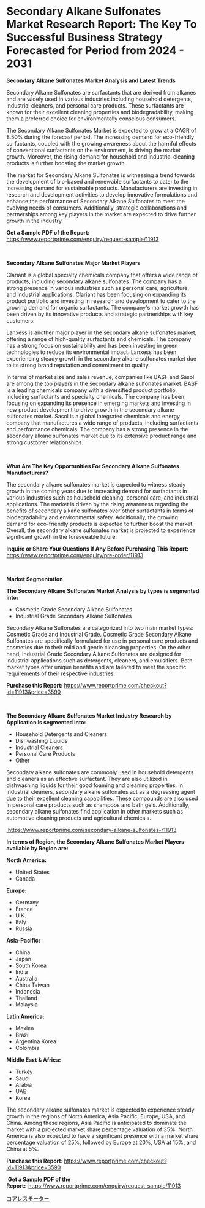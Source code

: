 <p><h1>Secondary Alkane Sulfonates Market Research Report: The Key To Successful Business Strategy Forecasted for Period from 2024 - 2031</h1></p><p><strong>Secondary Alkane Sulfonates Market Analysis and Latest Trends</strong></p>
<p><p>Secondary Alkane Sulfonates are surfactants that are derived from alkanes and are widely used in various industries including household detergents, industrial cleaners, and personal care products. These surfactants are known for their excellent cleaning properties and biodegradability, making them a preferred choice for environmentally conscious consumers.</p><p>The Secondary Alkane Sulfonates Market is expected to grow at a CAGR of 8.50% during the forecast period. The increasing demand for eco-friendly surfactants, coupled with the growing awareness about the harmful effects of conventional surfactants on the environment, is driving the market growth. Moreover, the rising demand for household and industrial cleaning products is further boosting the market growth.</p><p>The market for Secondary Alkane Sulfonates is witnessing a trend towards the development of bio-based and renewable surfactants to cater to the increasing demand for sustainable products. Manufacturers are investing in research and development activities to develop innovative formulations and enhance the performance of Secondary Alkane Sulfonates to meet the evolving needs of consumers. Additionally, strategic collaborations and partnerships among key players in the market are expected to drive further growth in the industry.</p></p>
<p><strong>Get a Sample PDF of the Report:&nbsp;</strong> <a href="https://www.reportprime.com/enquiry/request-sample/11913">https://www.reportprime.com/enquiry/request-sample/11913</a></p>
<p>&nbsp;</p>
<p><strong>Secondary Alkane Sulfonates Major Market Players</strong></p>
<p><p>Clariant is a global specialty chemicals company that offers a wide range of products, including secondary alkane sulfonates. The company has a strong presence in various industries such as personal care, agriculture, and industrial applications. Clariant has been focusing on expanding its product portfolio and investing in research and development to cater to the growing demand for organic surfactants. The company's market growth has been driven by its innovative products and strategic partnerships with key customers.</p><p>Lanxess is another major player in the secondary alkane sulfonates market, offering a range of high-quality surfactants and chemicals. The company has a strong focus on sustainability and has been investing in green technologies to reduce its environmental impact. Lanxess has been experiencing steady growth in the secondary alkane sulfonates market due to its strong brand reputation and commitment to quality.</p><p>In terms of market size and sales revenue, companies like BASF and Sasol are among the top players in the secondary alkane sulfonates market. BASF is a leading chemicals company with a diversified product portfolio, including surfactants and specialty chemicals. The company has been focusing on expanding its presence in emerging markets and investing in new product development to drive growth in the secondary alkane sulfonates market. Sasol is a global integrated chemicals and energy company that manufactures a wide range of products, including surfactants and performance chemicals. The company has a strong presence in the secondary alkane sulfonates market due to its extensive product range and strong customer relationships.</p></p>
<p>&nbsp;</p>
<p><strong>What Are The Key Opportunities For Secondary Alkane Sulfonates Manufacturers?</strong></p>
<p><p>The secondary alkane sulfonates market is expected to witness steady growth in the coming years due to increasing demand for surfactants in various industries such as household cleaning, personal care, and industrial applications. The market is driven by the rising awareness regarding the benefits of secondary alkane sulfonates over other surfactants in terms of biodegradability and environmental safety. Additionally, the growing demand for eco-friendly products is expected to further boost the market. Overall, the secondary alkane sulfonates market is projected to experience significant growth in the foreseeable future.</p></p>
<p><strong>Inquire or Share Your Questions If Any Before Purchasing This Report:</strong> <a href="https://www.reportprime.com/enquiry/pre-order/11913">https://www.reportprime.com/enquiry/pre-order/11913</a></p>
<p>&nbsp;</p>
<p><strong>Market Segmentation</strong></p>
<p><strong>The Secondary Alkane Sulfonates Market Analysis by types is segmented into:</strong></p>
<p><ul><li>Cosmetic Grade Secondary Alkane Sulfonates</li><li>Industrial Grade Secondary Alkane Sulfonates</li></ul></p>
<p><p>Secondary Alkane Sulfonates are categorized into two main market types: Cosmetic Grade and Industrial Grade. Cosmetic Grade Secondary Alkane Sulfonates are specifically formulated for use in personal care products and cosmetics due to their mild and gentle cleansing properties. On the other hand, Industrial Grade Secondary Alkane Sulfonates are designed for industrial applications such as detergents, cleaners, and emulsifiers. Both market types offer unique benefits and are tailored to meet the specific requirements of their respective industries.</p></p>
<p><strong>Purchase this Report:&nbsp;</strong><a href="https://www.reportprime.com/checkout?id=11913&price=3590">https://www.reportprime.com/checkout?id=11913&price=3590</a></p>
<p>&nbsp;</p>
<p><strong>The Secondary Alkane Sulfonates Market Industry Research by Application is segmented into:</strong></p>
<p><ul><li>Household Detergents and Cleaners</li><li>Dishwashing Liquids</li><li>Industrial Cleaners</li><li>Personal Care Products</li><li>Other</li></ul></p>
<p><p>Secondary alkane sulfonates are commonly used in household detergents and cleaners as an effective surfactant. They are also utilized in dishwashing liquids for their good foaming and cleaning properties. In industrial cleaners, secondary alkane sulfonates act as a degreasing agent due to their excellent cleaning capabilities. These compounds are also used in personal care products such as shampoos and bath gels. Additionally, secondary alkane sulfonates find application in other markets such as automotive cleaning products and agricultural chemicals.</p></p>
<p><a href="https://www.reportprime.com/secondary-alkane-sulfonates-r11913">&nbsp;https://www.reportprime.com/secondary-alkane-sulfonates-r11913</a></p>
<p><strong>In terms of Region, the Secondary Alkane Sulfonates Market Players available by Region are:</strong></p>
<p>
    <p> <strong> North America: </strong>
        <ul>
            <li>United States</li>
            <li>Canada</li>
        </ul>
        </p> 
    <p> <strong> Europe: </strong>
        <ul>
            <li>Germany</li>
            <li>France</li>
            <li>U.K.</li>
            <li>Italy</li>
            <li>Russia</li>
        </ul>
        </p> 
    <p> <strong> Asia-Pacific: </strong>
        <ul>
            <li>China</li>
            <li>Japan</li>
            <li>South Korea</li>
            <li>India</li>
            <li>Australia</li>
            <li>China Taiwan</li>
            <li>Indonesia</li>
            <li>Thailand</li>
            <li>Malaysia</li>
        </ul>
        </p> 
    <p> <strong> Latin America: </strong>
        <ul>
            <li>Mexico</li>
            <li>Brazil</li>
            <li>Argentina Korea</li>
            <li>Colombia</li>
        </ul>
        </p> 
    <p> <strong> Middle East & Africa: </strong>
        <ul>
            <li>Turkey</li>
            <li>Saudi</li>
            <li>Arabia</li>
            <li>UAE</li>
            <li>Korea</li>
        </ul>
    </p>
    </p>
<p><p>The secondary alkane sulfonates market is expected to experience steady growth in the regions of North America, Asia Pacific, Europe, USA, and China. Among these regions, Asia Pacific is anticipated to dominate the market with a projected market share percentage valuation of 35%. North America is also expected to have a significant presence with a market share percentage valuation of 25%, followed by Europe at 20%, USA at 15%, and China at 5%.</p></p>
<p><strong>Purchase this Report: </strong><a href="https://www.reportprime.com/checkout?id=11913&price=3590">https://www.reportprime.com/checkout?id=11913&price=3590</a></p>
<p>&nbsp;<strong>Get a Sample PDF of the Report:&nbsp;&nbsp;</strong><a href="https://www.reportprime.com/enquiry/request-sample/11913">https://www.reportprime.com/enquiry/request-sample/11913</a></p>
<p><strong></strong></p>
<p><p><a href="https://github.com/oqxogxyvqe90775/Market-Research-Report-List-2/blob/main/210094869655.md">コアレスモーター</a></p></p>